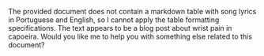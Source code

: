 The provided document does not contain a markdown table with song lyrics in Portuguese and English, so I cannot apply the table formatting specifications. The text appears to be a blog post about wrist pain in capoeira. Would you like me to help you with something else related to this document?